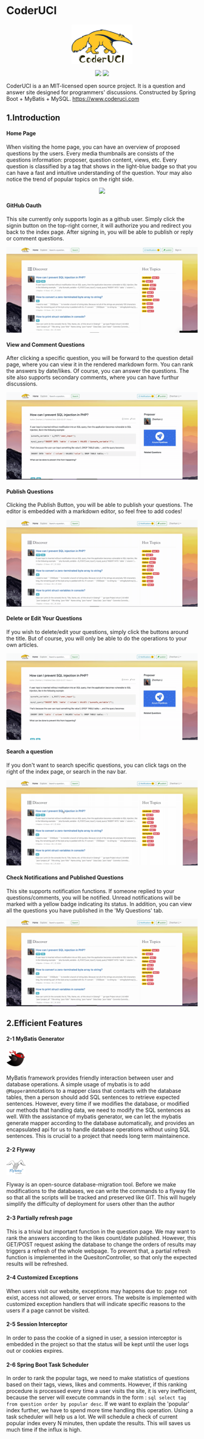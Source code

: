 # CoderUCI
<p align="center">
  <img src="https://github.com/dabaitudiu/coderuci-public/blob/master/images/logo-1.png"/>
</p>

<p align="center">
  <img src="https://img.shields.io/github/license/dabaitudiu/coderuci-public"/>
  <img src="https://img.shields.io/librariesio/github/dabaitudiu/coderuci-public"/>
</p>


CoderUCI is a an MIT-licensed open source project. It is a question and answer site designed for programmers' discussions. Constructed by Spring Boot + MyBatis + MySQL. https://www.coderuci.com

## 1.Introduction

#### Home Page
When visiting the home page, you can have an overview of proposed questions by the users. Every media thumbnails are consists of the questions information: proposer, question content, views, etc. Every question is classified by a tag that shows in the light-blue badge so that you can have a fast and intuitive understanding of the question. Your may also notice the trend of popular topics on the right side.
<p align="center">
  <img src="https://github.com/dabaitudiu/coderuci-public/blob/master/images/index.gif"/>
</p>

#### GitHub Oauth
This site currently only supports login as a github user. Simply click the signin button on the top-right corner, it will authorize you and redirect you back to the index page. After signing in, you will be able to publish or reply or comment questions.
<p align="center">
  <img src="https://github.com/dabaitudiu/coderuci-public/blob/master/images/oauth.gif"/>
</p>

#### View and Comment Questions
After clicking a specific question, you will be forward to the question detail page, where you can view it in the rendered markdown form. You can rank the answers by date/likes. Of course, you can answer the questions. The site also supports secondary comments, where you can have furthur discussions.
<p align="center">
  <img src="https://github.com/dabaitudiu/coderuci-public/blob/master/images/comment.gif"/>
</p>

#### Publish Questions
Clicking the Publish Button, you will be able to publish your questions. The editor is embedded with a markdown editor, so feel free to add codes!
<p align="center">
  <img src="https://github.com/dabaitudiu/coderuci-public/blob/master/images/publish.gif"/>
</p>

#### Delete or Edit Your Questions
If you wish to delete/edit your questions, simply click the buttons around the title. But of course, you will only be able to do the operations to your own articles.
<p align="center">
  <img src="https://github.com/dabaitudiu/coderuci-public/blob/master/images/delete_edit.gif"/>
</p>

#### Search a question
If you don't want to search specific questions, you can click tags on the right of the index page, or search in the nav bar.
<p align="center">
  <img src="https://github.com/dabaitudiu/coderuci-public/blob/master/images/search.gif"/>
</p>

#### Check Notifications and Published Questions
This site supports notification functions. If someone replied to your questions/comments, you will be notified. Unread notifications will be marked with a yellow badge indicating its status. In addition, you can view all the questions you have published in the 'My Questions' tab.
<p align="center">
  <img src="https://github.com/dabaitudiu/coderuci-public/blob/master/images/notification.gif"/>
</p>

## 2.Efficient Features
#### 2-1 MyBatis Generator
<p>
  <img src="https://github.com/dabaitudiu/coderuci-public/blob/master/images/mybatis.jpeg" width=50/>
</p>

MyBatis framework provides friendly interaction between user and database operations. A simple usage of mybatis is to add ```@Mapper```annotations to a mapper class that contacts with the database tables, then a person should add SQL sentences to retrieve expected sentences. However, every time if we modifies the database, or modified our methods that handling data, we need to modify the SQL sentences as well. With the assistance of mybatis generator, we can let the mybatis generate mapper according to the database automatically, and provides an encapsulated api for us to handle database operations without using SQL sentences. This is crucial to a project that needs long term maintainence. 

#### 2-2 Flyway 
<p>
  <img src="https://github.com/dabaitudiu/coderuci-public/blob/master/images/flyway.png" width=50/>
</p>

Flyway is an open-source database-migration tool. Before we make modifications to the databases, we can write the commands to a flyway file so that all the scripts will be tracked and preserved like GIT. This will hugely simplify the difficulty of deployment for users other than the author

#### 2-3 Partially refresh page
This is a trivial but important function in the question page. We may want to rank the answers according to the likes count/date published. However, this GET/POST request asking the database to change the orders of results may triggers a refresh of the whole webpage. To prevent that, a partial refresh function is implemented in the QuesitonController, so that only the expected results will be refreshed.

#### 2-4 Customized Exceptions
When users visit our website, exceptions may happens due to: page not exist, access not allowed, or server errors. The website is implemented with customized exception handlers that will indicate specific reasons to the users if a page cannot be visited.

#### 2-5 Session Interceptor
In order to pass the cookie of a signed in user, a session interceptor is embedded in the project so that the status will be kept until the user logs out or cookies expires.

#### 2-6 Spring Boot Task Scheduler 
In order to rank the popular tags, we need to make statistics of questions based on their tags, views, likes and comments. However, if this ranking procedure is processed every time a user visits the site, it is very inefficient, because the server will execute commands in the form : ```sql select tag from question order by popular desc```. If we want to explain the 'popular' index further, we have to spend more time handling this operation. Using a task scheduler will help us a lot. We will schedule a check of current popular index every N minutes, then update the results. This will saves us much time if the influx is high.



